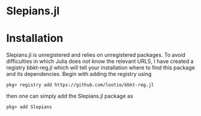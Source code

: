 # Slepians.jl



# Installation

Slepians.jl is unregistered and relies on unregistered packages. To avoid difficulties in which Julia does not know the relevant URLS, I have created a registry bbkt-reg.jl which will tell your installation where to find this package and its dependencies. Begin with adding the registry using 

```
pkg> registry add https://github.com/lootie/bbkt-reg.jl
```

then one can simply add the Slepians.jl package as

```
pkg> add Slepians
```
